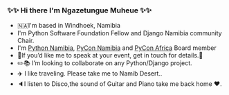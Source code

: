
### :sparkles::sparkles: Hi there I'm Ngazetungue Muheue :sparkles::sparkles:

- 🇳🇦I'm based in Windhoek, Namibia
- I'm Python Software Foundation Fellow and Django Namibia community Chair.
- I'm [Python Namibia](pynamibia.herokuapp.com/), [PyCon Namibia](https://na.pycon.org/) and [PyCon Africa](https://africa.pycon.org/) Board member
- 🎤If you’d like me to speak at your event, get in touch for details.🎤
- :pencil2::books: I’m looking to collaborate on any Python/Django project.
- :airplane: I like traveling. Please take me to Namib Desert..
- :speaker:I listen to Disco,the sound of Guitar and Piano take me back home :heart:.
